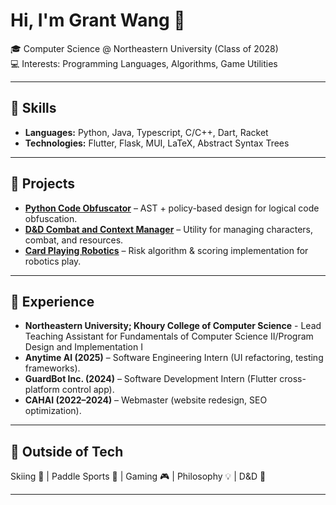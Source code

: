 # Hi, I'm Grant Wang 👋

🎓 Computer Science @ Northeastern University (Class of 2028)  
💻 Interests: Programming Languages, Algorithms, Game Utilities  

---

## 🔧 Skills
- **Languages:** Python, Java, Typescript, C/C++, Dart, Racket  
- **Technologies:** Flutter, Flask, MUI, LaTeX, Abstract Syntax Trees  

---

## 🚀 Projects
- **[Python Code Obfuscator](https://github.com/gwdio/Pyobfuscate)** – AST + policy-based design for logical code obfuscation.  
- **[D&D Combat and Context Manager](https://github.com/gwdio/DnD-Kirimana)** – Utility for managing characters, combat, and resources.  
- **[Card Playing Robotics](https://github.com/NEURoboticsClub/Card-Playing-Robot)** – Risk algorithm & scoring implementation for robotics play.  

---

## 💼 Experience
- **Northeastern University; Khoury College of Computer Science** - Lead Teaching Assistant for Fundamentals of Computer Science II/Program Design and Implementation I
- **Anytime AI (2025)** – Software Engineering Intern (UI refactoring, testing frameworks).  
- **GuardBot Inc. (2024)** – Software Development Intern (Flutter cross-platform control app).  
- **CAHAI (2022–2024)** – Webmaster (website redesign, SEO optimization).  

---

## 🌱 Outside of Tech
Skiing 🎿 | Paddle Sports 🏓 | Gaming 🎮 | Philosophy 💡 | D&D 🎲  

---
